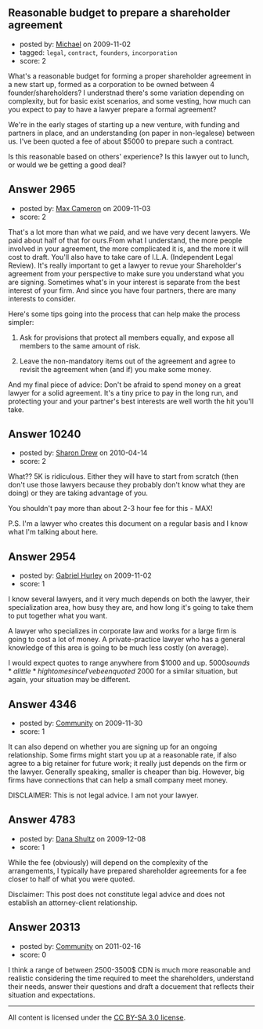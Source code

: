 ## Reasonable budget to prepare a shareholder agreement

- posted by: [Michael](https://stackexchange.com/users/-1/329-michael) on 2009-11-02
- tagged: `legal`, `contract`, `founders`, `incorporation`
- score: 2

What's a reasonable budget for forming a proper shareholder agreement in a new start up, formed as a corporation to be owned between 4 founder/shareholders? I understnad there's some variation depending on complexity, but for basic exist scenarios, and some vesting, how much can you expect to pay to have a lawyer prepare a formal agreement?

We're in the early stages of starting up a new venture, with funding and partners in place, and an understanding (on paper in non-legalese) between us. I've been quoted a fee of about $5000 to prepare such a contract. 

Is this reasonable based on others' experience? Is this lawyer out to lunch, or would we be getting a good deal? 



## Answer 2965

- posted by: [Max Cameron](https://stackexchange.com/users/-1/293-max-cameron) on 2009-11-03
- score: 2

That's a lot more than what we paid, and we have very decent lawyers. We paid about half of that for ours.From what I understand, the more people involved in your agreement, the more complicated it is, and the more it will cost to draft. You'll also have to take care of I.L.A. (Independent Legal Review). It's really important to get a lawyer to revue your Shareholder's agreement from your perspective to make sure you understand what you are signing. Sometimes what's in your interest is separate from the best interest of your firm. And since you have four partners, there are many interests to consider. 

Here's some tips going into the process that can help make the process simpler:

1. Ask for provisions that protect all members equally, and expose all members to the same amount of risk. 

2. Leave the non-mandatory items out of the agreement and agree to revisit the agreement when (and if) you make some money. 

And my final piece of advice: Don't be afraid to spend money on a great lawyer for a solid agreement. It's a tiny price to pay in the long run, and protecting your and your partner's best interests are well worth the hit you'll take. 


## Answer 10240

- posted by: [Sharon Drew](https://stackexchange.com/users/-1/2747-sharon-drew) on 2010-04-14
- score: 2

What?? 5K is ridiculous. Either they will have to start from scratch (then don't use those lawyers because they probably don't know what they are doing) or they are taking advantage of you. 

You shouldn't pay more than about 2-3 hour fee for this - MAX! 

P.S. I'm a lawyer who creates this document on a regular basis and I know what I'm talking about here.


## Answer 2954

- posted by: [Gabriel Hurley](https://stackexchange.com/users/-1/1005-gabriel-hurley) on 2009-11-02
- score: 1

I know several lawyers, and it very much depends on both the lawyer, their specialization area, how busy they are, and how long it's going to take them to put together what you want.

A lawyer who specializes in corporate law and works for a large firm is going to cost a lot of money. A private-practice lawyer who has a general knowledge of this area is going to be much less costly (on average).

I would expect quotes to range anywhere from $1000 and up. $5000 sounds *a little* high to me since I've been quoted ~$2000 for a similar situation, but again, your situation may be different.


## Answer 4346

- posted by: [Community](https://stackexchange.com/users/-1/-1-community) on 2009-11-30
- score: 1

It can also depend on whether you are signing up for an ongoing relationship. Some firms might start you up at a reasonable rate, if also agree to a big retainer for future work; it really just depends on the firm or the lawyer. Generally speaking, smaller is cheaper than big. However, big firms have connections that can help a small company meet money.

DISCLAIMER: This is not legal advice. I am not your lawyer. 


## Answer 4783

- posted by: [Dana Shultz](https://stackexchange.com/users/-1/1841-dana-shultz) on 2009-12-08
- score: 1

While the fee (obviously) will depend on the complexity of the arrangements, I typically have prepared shareholder agreements for a fee closer to half of what you were quoted.

Disclaimer: This post does not constitute legal advice and does not establish an attorney-client relationship.


## Answer 20313

- posted by: [Community](https://stackexchange.com/users/-1/-1-community) on 2011-02-16
- score: 0

I think a range of between 2500-3500$ CDN is much more reasonable and realistic considering the time required to meet the shareholders, understand their needs, answer their questions and draft a docuement that reflects their situation and expectations.



---

All content is licensed under the [CC BY-SA 3.0 license](https://creativecommons.org/licenses/by-sa/3.0/).
